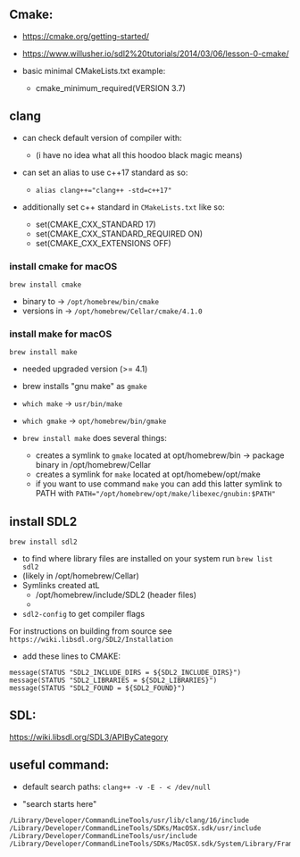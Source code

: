 ## Cmake:
- https://cmake.org/getting-started/
- https://www.willusher.io/sdl2%20tutorials/2014/03/06/lesson-0-cmake/


- basic minimal CMakeLists.txt example:
    - cmake_minimum_required(VERSION 3.7)


## clang
- can check default version of compiler with: 
    -   (i have no idea what all this hoodoo black magic means)

- can set an alias to use c++17 standard as so:
    - `alias clang++="clang++ -std=c++17"`

- additionally set c++ standard in `CMakeLists.txt` like so:
    - set(CMAKE_CXX_STANDARD 17)
    - set(CMAKE_CXX_STANDARD_REQUIRED ON)
    - set(CMAKE_CXX_EXTENSIONS OFF)



###  install cmake for macOS

`brew install cmake`
* binary to -> `/opt/homebrew/bin/cmake`
* versions in -> `/opt/homebrew/Cellar/cmake/4.1.0`


### install make for macOS
`brew install make`
* needed upgraded version (>= 4.1)
* brew installs "gnu make" as `gmake`
* `which make` -> `usr/bin/make`
* `which gmake` -> `opt/homebrew/bin/gmake`

* `brew install make` does several things:
    - creates a symlink to `gmake` located at opt/homebrew/bin -> package binary in /opt/homebrew/Cellar
    - creates a symlink for `make` located at opt/homebew/opt/make
    - if you want to use command `make` you can add this latter symlink to PATH with `PATH="/opt/homebrew/opt/make/libexec/gnubin:$PATH"`


## install SDL2

`brew install sdl2`
* to find where library files are installed on your system run `brew list sdl2`
* (likely in /opt/homebrew/Cellar)
* Symlinks created atL
    - /opt/homebrew/include/SDL2 (header files)
    - 
* `sdl2-config` to get compiler flags


For instructions on building from source see `https://wiki.libsdl.org/SDL2/Installation`


- add these lines to CMAKE:
```find_package(SDL2 REQUIRED)
message(STATUS "SDL2_INCLUDE_DIRS = ${SDL2_INCLUDE_DIRS}")
message(STATUS "SDL2_LIBRARIES = ${SDL2_LIBRARIES}")
message(STATUS "SDL2_FOUND = ${SDL2_FOUND}")
```



## SDL:
https://wiki.libsdl.org/SDL3/APIByCategory

## useful command:

- default search paths: `clang++ -v -E - < /dev/null`

- "search starts here"
```
/Library/Developer/CommandLineTools/usr/lib/clang/16/include
/Library/Developer/CommandLineTools/SDKs/MacOSX.sdk/usr/include
/Library/Developer/CommandLineTools/usr/include
/Library/Developer/CommandLineTools/SDKs/MacOSX.sdk/System/Library/Frameworks
```
